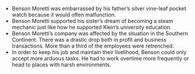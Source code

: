 - Benson Moretti was embarrassed by his father’s silver vine-leaf pocket watch because it would often malfunction.
- Benson Moretti supported his sister’s dream of becoming a steam mechanic just like how he supported Klein’s university education.
- Benson Moretti’s company was affected by the situation in the Southern Continent. There was a drastic drop both in profit and business transactions. More than a third of the employees were retrenched.
- In order to keep his job and maintain their livelihood, Benson could only accept more arduous tasks. He had to work overtime more frequently or head to places with harsh environments. 
